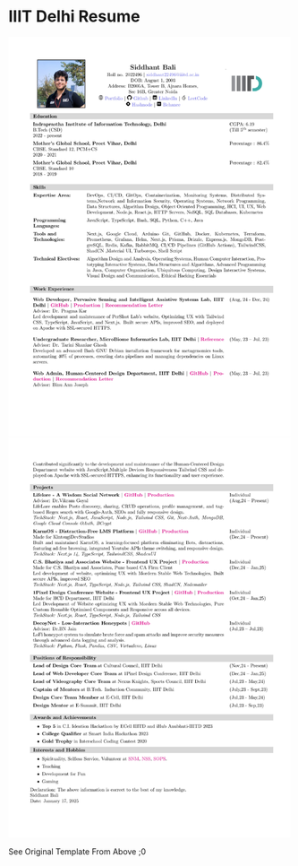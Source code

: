 # IIIT Delhi Resume
![alt text](2022496_Siddhant_Bali_page-0001.jpg) ![alt text](2022496_Siddhant_Bali_page-0002.jpg)

See Original Template From Above ;0